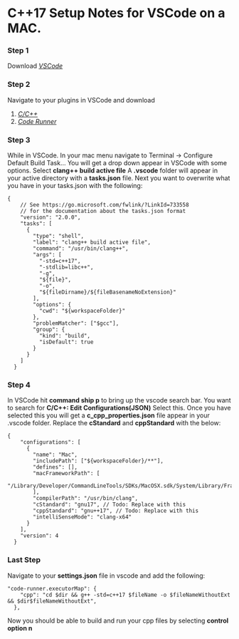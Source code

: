 # C++17 Setup Notes for VSCode on a MAC.

### Step 1
Download *[VSCode](https://code.visualstudio.com)*

### Step 2
Navigate to your plugins in VSCode and download
1. *[C/C++](https://marketplace.visualstudio.com/items?itemName=ms-vscode.cpptools)*
2. *[Code Runner](https://marketplace.visualstudio.com/items?itemName=formulahendry.code-runner)*

### Step 3
While in VSCode. In your mac menu navigate to Terminal -> Configure Default Build Task...
You will get a drop down appear in VSCode with some options.
Select __clang++ build active file__
A __.vscode__ folder will appear in your active directory with a __tasks.json__ file.
Next you want to overwrite what you have in your tasks.json with the following:
```
{
	// See https://go.microsoft.com/fwlink/?LinkId=733558
	// for the documentation about the tasks.json format
	"version": "2.0.0",
	"tasks": [
	  {
		"type": "shell",
		"label": "clang++ build active file",
		"command": "/usr/bin/clang++",
		"args": [
		  "-std=c++17",
		  "-stdlib=libc++",
		  "-g",
		  "${file}",
		  "-o",
		  "${fileDirname}/${fileBasenameNoExtension}"
		],
		"options": {
		  "cwd": "${workspaceFolder}"
		},
		"problemMatcher": ["$gcc"],
		"group": {
		  "kind": "build",
		  "isDefault": true
		}
	  }
	]
  }
```

### Step 4
In VSCode hit __command ship p__ to bring up the vscode search bar.
You want to search for __C/C++: Edit Configurations(JSON)__
Select this.
Once you have selected this you will get a __c_cpp_properties.json__ file appear in your .vscode folder.
Replace the __cStandard__ and __cppStandard__ with the below:
```
{
    "configurations": [
      {
        "name": "Mac",
        "includePath": ["${workspaceFolder}/**"],
        "defines": [],
        "macFrameworkPath": [
          "/Library/Developer/CommandLineTools/SDKs/MacOSX.sdk/System/Library/Frameworks"
        ],
        "compilerPath": "/usr/bin/clang",
        "cStandard": "gnu17", // Todo: Replace with this
        "cppStandard": "gnu++17", // Todo: Replace with this
        "intelliSenseMode": "clang-x64"
      }
    ],
    "version": 4
  }
```

### Last Step
Navigate to your __settings.json__ file in vscode and add the following:
```
"code-runner.executorMap": {
    "cpp": "cd $dir && g++ -std=c++17 $fileName -o $fileNameWithoutExt && $dir$fileNameWithoutExt",
  },
```
Now you should be able to build and run your cpp files by selecting __control option n__
